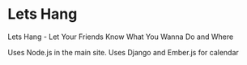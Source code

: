 Lets Hang
=========

Lets Hang - Let Your Friends Know What You Wanna Do and Where

Uses Node.js in the main site.
Uses Django and Ember.js for calendar 
